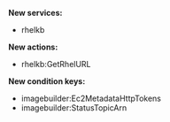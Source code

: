 **New services:**

- rhelkb

**New actions:**

- rhelkb:GetRhelURL

**New condition keys:**

- imagebuilder:Ec2MetadataHttpTokens
- imagebuilder:StatusTopicArn

